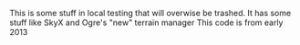 This is some stuff in local testing that will overwise be trashed.
It has some stuff like SkyX and Ogre's "new" terrain manager
This code is from early 2013
